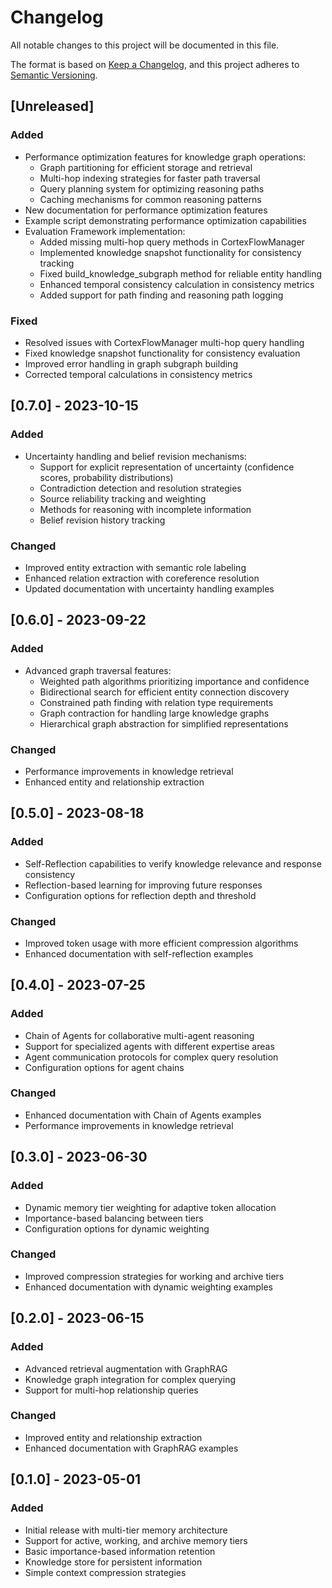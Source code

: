 # Changelog

All notable changes to this project will be documented in this file.

The format is based on [Keep a Changelog](https://keepachangelog.com/en/1.0.0/),
and this project adheres to [Semantic Versioning](https://semver.org/spec/v2.0.0.html).

## [Unreleased]

### Added
- Performance optimization features for knowledge graph operations:
  - Graph partitioning for efficient storage and retrieval
  - Multi-hop indexing strategies for faster path traversal
  - Query planning system for optimizing reasoning paths
  - Caching mechanisms for common reasoning patterns
- New documentation for performance optimization features
- Example script demonstrating performance optimization capabilities
- Evaluation Framework implementation:
  - Added missing multi-hop query methods in CortexFlowManager
  - Implemented knowledge snapshot functionality for consistency tracking
  - Fixed build_knowledge_subgraph method for reliable entity handling
  - Enhanced temporal consistency calculation in consistency metrics
  - Added support for path finding and reasoning path logging

### Fixed
- Resolved issues with CortexFlowManager multi-hop query handling
- Fixed knowledge snapshot functionality for consistency evaluation
- Improved error handling in graph subgraph building
- Corrected temporal calculations in consistency metrics

## [0.7.0] - 2023-10-15

### Added
- Uncertainty handling and belief revision mechanisms:
  - Support for explicit representation of uncertainty (confidence scores, probability distributions)
  - Contradiction detection and resolution strategies
  - Source reliability tracking and weighting
  - Methods for reasoning with incomplete information
  - Belief revision history tracking

### Changed
- Improved entity extraction with semantic role labeling
- Enhanced relation extraction with coreference resolution
- Updated documentation with uncertainty handling examples

## [0.6.0] - 2023-09-22

### Added
- Advanced graph traversal features:
  - Weighted path algorithms prioritizing importance and confidence
  - Bidirectional search for efficient entity connection discovery
  - Constrained path finding with relation type requirements
  - Graph contraction for handling large knowledge graphs
  - Hierarchical graph abstraction for simplified representations

### Changed
- Performance improvements in knowledge retrieval
- Enhanced entity and relationship extraction

## [0.5.0] - 2023-08-18

### Added
- Self-Reflection capabilities to verify knowledge relevance and response consistency
- Reflection-based learning for improving future responses
- Configuration options for reflection depth and threshold

### Changed
- Improved token usage with more efficient compression algorithms
- Enhanced documentation with self-reflection examples

## [0.4.0] - 2023-07-25

### Added
- Chain of Agents for collaborative multi-agent reasoning
- Support for specialized agents with different expertise areas
- Agent communication protocols for complex query resolution
- Configuration options for agent chains

### Changed
- Enhanced documentation with Chain of Agents examples
- Performance improvements in knowledge retrieval

## [0.3.0] - 2023-06-30

### Added
- Dynamic memory tier weighting for adaptive token allocation
- Importance-based balancing between tiers
- Configuration options for dynamic weighting

### Changed
- Improved compression strategies for working and archive tiers
- Enhanced documentation with dynamic weighting examples

## [0.2.0] - 2023-06-15

### Added
- Advanced retrieval augmentation with GraphRAG
- Knowledge graph integration for complex querying
- Support for multi-hop relationship queries

### Changed
- Improved entity and relationship extraction
- Enhanced documentation with GraphRAG examples

## [0.1.0] - 2023-05-01

### Added
- Initial release with multi-tier memory architecture
- Support for active, working, and archive memory tiers
- Basic importance-based information retention
- Knowledge store for persistent information
- Simple context compression strategies 